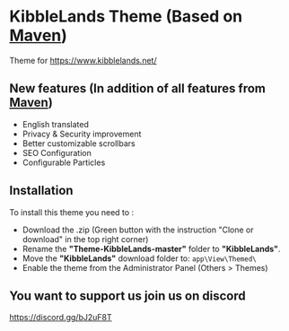 # KibbleLands Theme (Based on [Maven](https://github.com/MineWeb/Theme-Maven))

Theme for https://www.kibblelands.net/

## New features (In addition of all features from [Maven](https://github.com/MineWeb/Theme-Maven))

- English translated
- Privacy & Security improvement
- Better customizable scrollbars
- SEO Configuration
- Configurable Particles

## Installation

To install this theme you need to :

- Download the .zip (Green button with the instruction "Clone or download" in the top right corner)
- Rename the **"Theme-KibbleLands-master"** folder to **"KibbleLands"**.
- Move the **"KibbleLands"** download folder to: `app\View\Themed\`
- Enable the theme from the Administrator Panel (Others > Themes)

## You want to support us join us on discord 
https://discord.gg/bJ2uF8T
